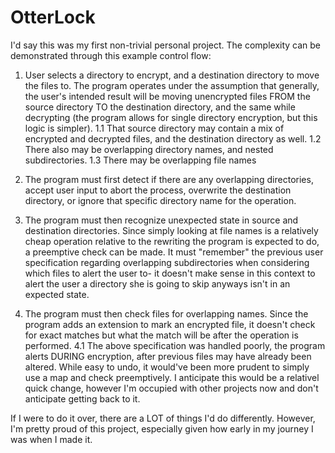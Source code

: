 # OtterLock
I'd say this was my first non-trivial personal project. The complexity can be demonstrated through this example control flow:

1. User selects a directory to encrypt, and a destination directory to move the files to. The program operates under the assumption that generally, the user's intended result will be moving unencrypted files FROM the source directory TO the destination directory, and the same while decrypting (the program allows for single directory encryption, but this logic is simpler).
1.1 That source directory may contain a mix of encrypted and decrypted files, and the destination directory as well.
1.2 There also may be overlapping directory names, and nested subdirectories.
1.3 There may be overlapping file names

2. The program must first detect if there are any overlapping directories, accept user input to abort the process, overwrite the destination directory, or ignore that specific directory name for the operation.

3. The program must then recognize unexpected state in source and destination directories. Since simply looking at file names is a relatively cheap operation relative to the rewriting the program is expected to do, a preemptive check can be made. It must "remember" the previous user specification regarding overlapping subdirectories when considering which files to alert the user to- it doesn't make sense in this context to alert the user a directory she is going to skip anyways isn't in an expected state.

4. The program must then check files for overlapping names. Since the program adds an extension to mark an encrypted file, it doesn't check for exact matches but what the match will be after the operation is performed.
4.1 The above specification was handled poorly, the program alerts DURING encryption, after previous files may have already been altered. While easy to undo, it would've been more prudent to simply use a map and check preemptively. I anticipate this would be a relativel quick change, however I'm occupied with other projects now and don't anticipate getting back to it.

If I were to do it over, there are a LOT of things I'd do differently. However, I'm pretty proud of this project, especially given how early in my journey I was when I made it.
